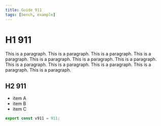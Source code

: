 ```yaml
---
title: Guide 911
tags: [bench, example]
---
```


# H1 911

This is a paragraph. This is a paragraph. This is a paragraph. This is a paragraph. This is a paragraph. This is a paragraph. This is a paragraph. This is a paragraph. This is a paragraph. This is a paragraph. This is a paragraph. This is a paragraph. 

## H2 911

- item A
- item B
- item C

```ts
export const v911 = 911;
```